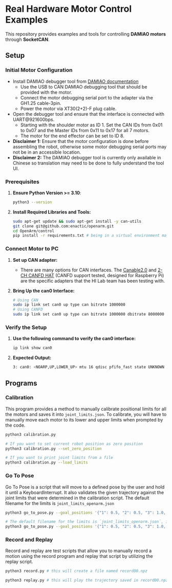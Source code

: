 # Real Hardware Motor Control Examples

This repository provides examples and tools for controlling **DAMIAO motors** through **SocketCAN**.

## Setup

### Initial Motor Configuration
- Install DAMIAO debugger tool from [DAMIAO documentation](https://github.com/dmBots/DAMIAO-Motor/blob/main/README_EN.md)
   - Use the USB to CAN DAMIAO debugging tool that should be provided with the motor.
   - Connect the motor debugging serial port to the adapter via the GH1.25 cable-3pin.
   - Power the motor via XT30(2+2)-F plug cable.
- Open the debugger tool and ensure that the interface is connected with UART@921600bps.
   - Starting with the shoulder motor as ID 1. Set the CAN IDs from 0x01 to 0x07 and the Master IDs from 0x11 to 0x17 for all 7 motors.
   - The motor for the end effector can be set to ID 8.
- **Disclaimer 1:** Ensure that the motor configuration is done before assembling the robot, otherwise some motor debugging serial ports may not be in an accessible location.
- **Disclaimer 2:** The DAMIAO debugger tool is currently only available in Chinese so translation may need to be done to fully understand the tool UI.

### Prerequisites

1. **Ensure Python Version >= 3.10**:

   ```bash
   python3 --version
   ```
2. **Install Required Libraries and Tools:**

    ```bash
    sudo apt-get update && sudo apt-get install -y can-utils
    git clone git@github.com:enactic/openarm.git
    cd OpenArm/control
    pip install -r requirements.txt # being in a virtual environment may help
    ```
### Connect Motor to PC
1. **Set up CAN adapter:**
   - There are many options for CAN interfaces. The [Canable2.0](https://canable.io/) and [2-CH CANFD HAT](https://www.waveshare.com/wiki/2-CH_CAN_FD_HAT) (CANFD support tested, designed for Raspberry Pi) are the specific adapters that the HI Lab team has been testing with.
3. **Bring Up the can0 Interface:**

    ```bash
    # Using CAN
    sudo ip link set can0 up type can bitrate 1000000
    # Using CANFD
    sudo ip link set can0 up type can bitrate 1000000 dbitrate 8000000 restart-ms 1000 berr-reporting on fd on
    ```
### Verify the Setup

1. **Use the following command to verify the can0 interface:**

    ```bash
    ip link show can0
2. **Expected Output:**
    ```bash
    3: can0: <NOARP,UP,LOWER_UP> mtu 16 qdisc pfifo_fast state UNKNOWN mode DEFAULT group default qlen
## Programs

### Calibration
This program provides a method to manually calibrate positional limits for all the motors and saves it into `joint_limits.json`. To calibrate, you will have to manually move each motor to its lower and upper limits when prompted by the code. 
```bash
python3 calibration.py

# If you want to set current robot position as zero position
python3 calibration.py --set_zero_position

# If you want to print joint limits from a file
python3 calibration.py --load_limits
```

### Go To Pose
Go To Pose is a script that will move to a defined pose by the user and hold it until a KeyboardInterrupt. It also validates the given trajectory against the joint limits that were determined in the calibration script. The default filename for the limits is `joint_limits_openarm.json`
```bash
python3 go_to_pose.py --goal_positions '{"1": 0.5, "2": 0.5, "3": 1.0, "4": 1.0, "5": -0.5, "6": 0.0, "7": 0.0}'

# The default filename for the limits is `joint_limits_openarm.json`, if you want to use an alternate file, do this command:
python3 go_to_pose.py --goal_positions '{"1": 0.5, "2": 0.5, "3": 1.0, "4": 1.0, "5": -0.5, "6": 0.0, "7": 0.0}' --filname "custom_limits.json"
```

### Record and Replay
Record and replay are test scripts that allow you to manually record a motion using the record program and replay that script by utilizing the replay script.
```bash
python3 record.py # this will create a file named record00.npz

python3 replay.py # this will play the trajectory saved in record00.npz
```
